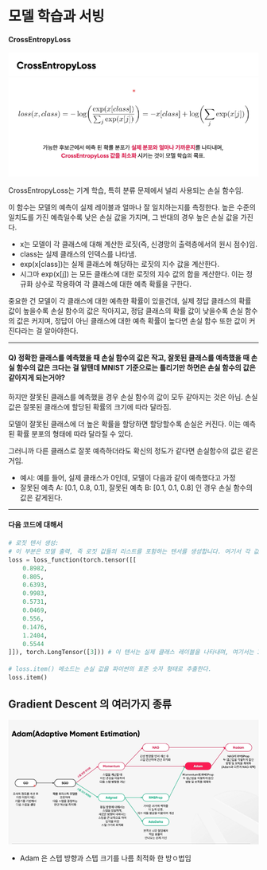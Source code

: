 # 모델 학습과 서빙

#### CrossEntropyLoss 

![](./images/CrossEntropyLoss.png)

CrossEntropyLoss는 기계 학습, 특히 분류 문제에서 널리 사용되는 손실 함수임. 

이 함수는 모델의 예측이 실제 레이블과 얼마나 잘 일치하는지를 측정한다. 높은 수준의 일치도를 가진 예측일수록 낮은 손실 값을 가지며, 그 반대의 경우 높은 손실 값을 가진다. 

- x는 모델이 각 클래스에 대해 계산한 로짓(즉, 신경망의 출력층에서의 원시 점수)임. 
- class는 실제 클래스의 인덱스를 나타냄. 
- exp(x[class])는 실제 클래스에 해당하는 로짓의 지수 값을 계산한다. 
- 시그마 exp(x[j]) 는 모든 클래스에 대한 로짓의 지수 값의 합을 계산한다. 이는 정규화 상수로 작용하여 각 클래스에 대한 예측 확률을 구한다. 

중요한 건 모델이 각 클래스에 대한 예측한 확률이 있을건데, 실제 정답 클래스의 확률 값이 높을수록 손실 함수의 값은 작아지고, 정답 클래스의 확률 값이 낮을수록 손실 함수의 값은 커지며, 정답이 아닌 클래스에 대한 예측 확률이 높다면 손실 함수 또한 값이 커진다라는 걸 알아야한다.  

***


#### Q) 정확한 클래스를 예측했을 때 손실 함수의 값은 작고, 잘못된 클래스를 예측했을 때 손실 함수의 값은 크다는 걸 알텐데 MNIST 기준으로는 틀리기만 하면은 손실 함수의 값은 같아지게 되는거야?

하지만 잘못된 클래스를 예측했을 경우 손실 함수의 값이 모두 같아지는 것은 아님. 손실 값은 잘못된 클래스에 할당된 확률의 크기에 따라 달라짐. 

모델이 잘못된 클래스에 더 높은 확률을 할당하면 할당할수록 손실은 커진다. 이는 예측된 확률 분포의 형태에 따라 달라질 수 있다. 

그러니까 다른 클래스로 잘못 예측하더라도 확신의 정도가 같다면 손실함수의 값은 같은거임. 
- 예시: 예를 들어, 실제 클래스가 0인데, 모델이 다음과 같이 예측했다고 가정
- 잘못된 예측 A: [0.1, 0.8, 0.1], 잘못된 예측 B: [0.1, 0.1, 0.8] 인 경우 손실 함수의 값은 같게된다. 

*** 

#### 다음 코드에 대해서 

```python
# 로짓 텐서 생성:
# 이 부분은 모델 출력, 즉 로짓 값들의 리스트를 포함하는 텐서를 생성합니다. 여기서 각 값은 10개의 다른 클래스에 대한 예측 점수를 나타낸다. 
loss = loss_function(torch.tensor([[
    0.8982,
    0.805,
    0.6393,
    0.9983,
    0.5731,
    0.0469,
    0.556,
    0.1476,
    1.2404,
    0.5544
]]), torch.LongTensor([3])) # 이 텐서는 실제 클래스 레이블을 나타내며, 여기서는 3이 실제 정답 클래스임을 나타낸다. 정답 클래스의 예측 확률이 높을수록 손실함수 값이 작아짐. 그래서 정답이 3일 때와 8일 때가 비교적 손실함수의 값이 낮아진다.   

# loss.item() 메소드는 손실 값을 파이썬의 표준 숫자 형태로 추출한다. 
loss.item()
```

## Gradient Descent 의 여러가지 종류 

![](./images/gradient%20descent.png)

- Adam 은 스텝 방향과 스텝 크기를 나름 최적화 한 방ㅇ법임 